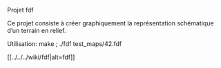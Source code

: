 Projet fdf

Ce projet consiste à créer graphiquement la représentation schématique d’un terrain en relief.

Utilisation: make ; ./fdf test_maps/42.fdf

[[../../../wiki/fdf|alt=fdf]]